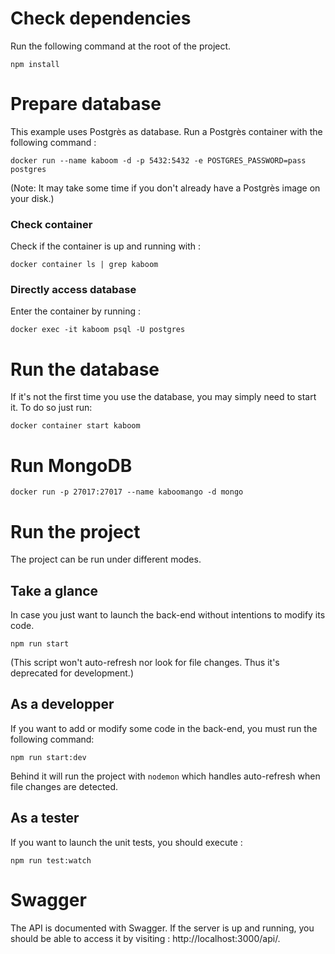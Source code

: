 # Check dependencies
Run the following command at the root of the project.
```
npm install
```

# Prepare database
This example uses Postgrès as database.
Run a Postgrès container with the following command : 
```docker
docker run --name kaboom -d -p 5432:5432 -e POSTGRES_PASSWORD=pass postgres
```
(Note: It may take some time if you don't already have a Postgrès image on your disk.)

### Check container
Check if the container is up and running with : 
```docker
docker container ls | grep kaboom
```

### Directly access database
Enter the container by running :
```docker 
docker exec -it kaboom psql -U postgres
```
# Run the database
If it's not the first time you use the database, you may simply need to start it. To do so just run:
```
docker container start kaboom
```

# Run MongoDB
```
docker run -p 27017:27017 --name kaboomango -d mongo
```

# Run the project
The project can be run under different modes.

## Take a glance
In case you just want to launch the back-end without intentions to modify its code.
```cli
npm run start
```
(This script won't auto-refresh nor look for file changes. Thus it's deprecated for development.)

## As a developper
If you want to add or modify some code in the back-end, you must run the following command:
```cli
npm run start:dev
```
Behind it will run the project with `nodemon` which handles auto-refresh when file changes are detected.

## As a tester
If you want to launch the unit tests, you should execute :
```
npm run test:watch
```

# Swagger
The API is documented with Swagger.
If the server is up and running, you should be able to access it by visiting : http://localhost:3000/api/.
